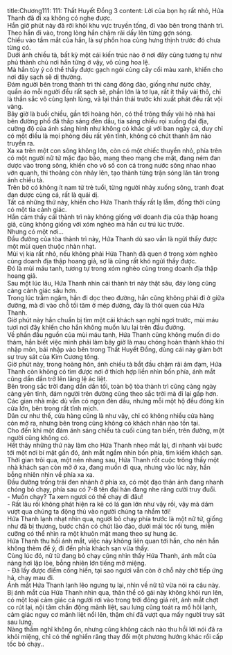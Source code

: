 title:Chương111: 111: Thất Huyết Đồng 3
content:
Lời của bọn họ rất nhỏ, Hứa Thanh đã đi xa không có nghe được.<br>Hắn giờ phút này đã rời khỏi khu vực truyền tống, đi vào bên trong thành trì.<br>Theo hắn đi vào, trong lòng hắn chậm rãi dấy lên từng gợn sóng.<br>Chiếu vào tầm mắt của hắn, là sự phồn hoa cùng hưng thịnh trước đó chưa từng có.<br>Dưới ánh chiều tà, bất kỳ một cái kiến trúc nào ở nơi đây cũng tương tự như phủ thành chủ nơi hắn từng ở vậy, vô cùng hoa lệ.<br>Mà hắn tùy ý có thể thấy được gạch ngói cùng cây cối màu xanh, khiến cho nơi đây sạch sẽ dị thường.<br>Đám người bên trong thành trì thì càng đông đảo, giống như nước chảy, quần áo mỗi người đều rất sạch sẽ, phần lớn là tơ lụa, rất ít thấy vải thô, chỉ là thần sắc vô cùng lạnh lùng, vả lại thần thái trước khi xuất phát đều rất vội vàng.<br>Bây giờ là buổi chiều, gần tới hoàng hôn, có thể trông thấy vài hộ nhà hai bên đường phố đã thắp sáng đèn dầu, tia sáng chiếu rọi xuống đại địa, cường độ của ánh sáng hình như không có khác gì với ban ngày cả, duy chỉ có một điều là mọi phòng đều rất yên tĩnh, không có chút thanh âm nào truyền ra.<br>Xa xa trên một con sông không lớn, còn có một chiếc thuyền nhỏ, phía trên có một người nữ tử mặc đạo bào, mang theo mạng che mặt, đang ném đan dược vào trong sông, khiến cho vô số con cá trong nước sông nhao nhao vờn quanh, thi thoảng còn nhảy lên, tạo thành từng trận sóng lăn tăn trong ánh chiều tà.<br>Trên bờ có không ít nam tử trẻ tuổi, từng người nhảy xuống sông, tranh đoạt đan dược cùng cá, rất là quái dị.<br>Tất cả những thứ này, khiến cho Hứa Thanh thấy rất lạ lẫm, đồng thời cũng có một tia cảnh giác.<br>Hắn cảm thấy cái thành trì này không giống với doanh địa của thập hoang giả, cũng không giống với xóm nghèo mà hắn cư trú lúc trước.<br>Nhưng có một nơi...<br>Đầu đường của tòa thành trì này, Hứa Thanh dù sao vẫn là ngửi thấy được một mùi quen thuộc nhàn nhạt.<br>Mùi vị kia rất nhỏ, nếu không phải Hứa Thanh đã quen ở trong xóm nghèo cùng doanh địa thập hoang giả, sợ là cũng rất khó ngửi thấy được.<br>Đó là mùi máu tanh, tương tự trong xóm nghèo cùng trong doanh địa thập hoang giả.<br>Sau một lúc lâu, Hứa Thanh nhìn cái thành trì này thật sâu, đáy lòng cũng càng cảnh giác sâu hơn.<br>Trong lúc trầm ngâm, hắn đi dọc theo đường, hắn cũng không phải đi ở giữa đường, mà đi vào chỗ tối tăm ở mép đường, đây là thói quen của Hứa Thanh.<br>Giờ phút này hắn chuẩn bị tìm một cái khách sạn nghỉ ngơi trước, mùi máu tươi nơi đây khiến cho hắn không muốn lưu lại trên đầu đường.<br>Về phần đầu nguồn của mùi máu tanh, Hứa Thanh cũng không muốn đi do thám, hắn biết việc mình phải làm bây giờ là mau chóng hoàn thành khảo thí nhập môn, bái nhập vào bên trong Thất Huyết Đồng, dùng cái này giảm bớt sự truy sát của Kim Cương tông.<br>Giờ phút này, trong hoàng hôn, ánh chiều tà bắt đầu chậm rãi ảm đạm, Hứa Thanh còn không có tìm được nơi ở thích hợp liền nhìn bốn phía, ánh mắt cũng dần dần trở lên lăng lệ ác liệt.<br>Bên trong sắc trời đang dần dần tối, toàn bộ tòa thành trì cũng càng ngày càng yên tĩnh, đám người trên đường cũng theo sắc trời mà đi lại gấp hơn.<br>Các gian nhà mặc dù vẫn có ngọn đèn dầu, nhưng mỗi một hộ đều đóng kín cửa lớn, bên trong rất tĩnh mịch.<br>Dân cư như thế, cửa hàng cũng là như vậy, chỉ có không nhiều cửa hàng còn mở ra, nhưng bên trong cũng không có khách nhân nào tồn tại.<br>Cho đến khi một đám ánh sáng chiều tà cuối cùng tan biến, trên đường, một người cũng không có.<br>Hết thảy những thứ này làm cho Hứa Thanh nheo mắt lại, đi nhanh vài bước tới một nơi bí mật gần đó, ánh mắt ngắm nhìn bốn phía, tìm kiếm khách sạn.<br>Thời gian trôi qua, một nén nhang sau, Hứa Thanh rốt cuộc trông thấy một nhà khách sạn còn mở ở xa, đang muốn đi qua, nhưng vào lúc này, hắn bỗng nhiên nhìn về phía xa xa.<br>Đầu đường trống trải đen nhánh ở phía xa, có một đạo thân ảnh đang nhanh chóng bỏ chạy, phía sau có 7-8 tên đại hán đang nhe răng cười truy đuổi.<br>- Muốn chạy? Ta xem ngươi có thể chạy đi đâu!<br>- Rất lâu rồi không phát hiện ra kẻ có lá gan lớn như vậy rồi, vậy mà dám vượt qua chúng ta động thủ vào người chúng ta nhắm tới!<br>Hứa Thanh lạnh nhạt nhìn qua, người bỏ chạy phía trước là một nữ tử, giống như đã bị thương, bước chân có chút lảo đảo, dưới mái tóc rối tung, miễn cưỡng có thể nhìn ra một khuôn mặt mang theo sự hung ác.<br>Hứa Thanh thu hồi ánh mắt, việc này không liên quan tới hắn, cho nên hắn không thèm để ý, đi đến phía khách sạn vừa thấy.<br>Cùng lúc đó, nữ tử đang bỏ chạy cũng nhìn thấy Hứa Thanh, ánh mắt của nàng hơi lập lòe, bỗng nhiên lớn tiếng mở miệng.<br>- Đã lấy được điểm cống hiến, tại sao ngươi vẫn còn ở chỗ này chờ tiếp ứng hả, chạy mau đi.<br>Ánh mắt Hứa Thanh lạnh lẽo ngưng tụ lại, nhìn về nữ tử vừa nói ra câu này.<br>Bị ánh mắt của Hứa Thanh nhìn qua, thân thể cô gái này không khỏi run lên, có một loại cảm giác cả người rơi vào trong trời đông giá rét, ánh mắt chợt co rút lại, nội tâm chấn động mãnh liệt, sau lưng cũng toát ra mồ hôi lạnh, cảm giác nguy cơ mãnh liệt nổi lên, thậm chí đã vượt qua mấy người truy sát sau lưng.<br>Nàng thầm nghĩ không ổn, nhưng cũng không cách nào thu hồi lời nói đã ra khỏi miệng, chỉ có thể nghiến răng thay đổi một phương hướng khác rồi cấp tốc bỏ chạy..<br>